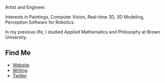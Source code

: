 Artist and Engineer. 

Interests in Paintings, Computer Vision, Real-time 3D, 3D Modeling, Perception Software for Robotics.

In my previous life, I studied Applied Mathematics and Philosophy at Brown University. 

## Find Me
- <a href="https://limjungyoon.com/">Website</a>
- <a href="https://jungyoonlim.substack.com/">Writing</a>
- <a href="https://twitter.com/jungyoonlim">Twitter</a>

